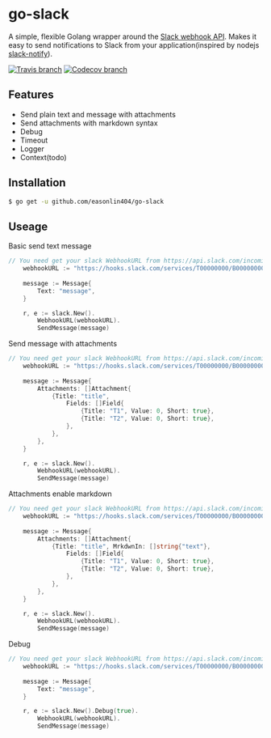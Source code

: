 # go-slack

A simple, flexible Golang wrapper around the [Slack webhook API](https://api.slack.com). Makes it easy to send notifications to Slack from your application(inspired by nodejs [slack-notify](https://github.com/andrewchilds/slack-notify)).

[![Travis branch](https://img.shields.io/travis/easonlin404/go-slack/master.svg)](https://travis-ci.org/easonlin404/go-slack)
[![Codecov branch](https://img.shields.io/codecov/c/github/easonlin404/go-slack/master.svg)](https://codecov.io/gh/easonlin404/go-slack)

## Features
* Send plain text and message with attachments
* Send attachments with markdown syntax 
* Debug
* Timeout
* Logger
* Context(todo)

## Installation
```sh
$ go get -u github.com/easonlin404/go-slack
```

## Useage
Basic send text message
```go
// You need get your slack WebhookURL from https://api.slack.com/incoming-webhooks
	webhookURL := "https://hooks.slack.com/services/T00000000/B00000000/XXXXXXXXXXXXXXXXXXXXXXXX"
  
	message := Message{
		Text: "message",
	}

	r, e := slack.New().
		WebhookURL(webhookURL).
		SendMessage(message)
```
Send message with attachments
```go
// You need get your slack WebhookURL from https://api.slack.com/incoming-webhooks
	webhookURL := "https://hooks.slack.com/services/T00000000/B00000000/XXXXXXXXXXXXXXXXXXXXXXXX"
  
	message := Message{
		Attachments: []Attachment{
			{Title: "title",
				Fields: []Field{
					{Title: "T1", Value: 0, Short: true},
					{Title: "T2", Value: 0, Short: true},
				},
			},
		},
	}

	r, e := slack.New().
		WebhookURL(webhookURL).
		SendMessage(message)

```
Attachments enable markdown

```go
// You need get your slack WebhookURL from https://api.slack.com/incoming-webhooks
	webhookURL := "https://hooks.slack.com/services/T00000000/B00000000/XXXXXXXXXXXXXXXXXXXXXXXX"
  
	message := Message{
		Attachments: []Attachment{
			{Title: "title", MrkdwnIn: []string{"text"},
				Fields: []Field{
					{Title: "T1", Value: 0, Short: true},
					{Title: "T2", Value: 0, Short: true},
				},
			},
		},
	}

	r, e := slack.New().
		WebhookURL(webhookURL).
		SendMessage(message)

```

Debug
```go
// You need get your slack WebhookURL from https://api.slack.com/incoming-webhooks
	webhookURL := "https://hooks.slack.com/services/T00000000/B00000000/XXXXXXXXXXXXXXXXXXXXXXXX"
  
	message := Message{
		Text: "message",
	}

	r, e := slack.New().Debug(true).
		WebhookURL(webhookURL).
		SendMessage(message)
